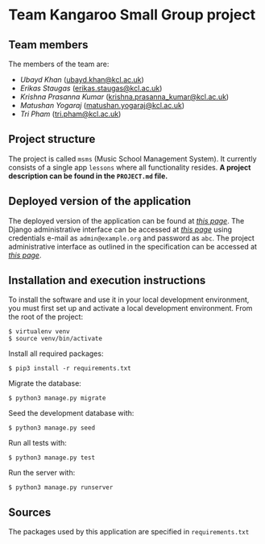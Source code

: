 # Team Kangaroo Small Group project

## Team members
The members of the team are:
- *Ubayd Khan* ([ubayd.khan@kcl.ac.uk](ubayd.khan@kcl.ac.uk))
- *Erikas Staugas* ([erikas.staugas@kcl.ac.uk](erikas.staugas@kcl.ac.uk))
- *Krishna Prasanna Kumar* ([krishna.prasanna_kumar@kcl.ac.uk](krishna.prasanna_kumar@kcl.ac.uk)) 
- *Matushan Yogaraj* ([matushan.yogaraj@kcl.ac.uk](matushan.yogaraj@kcl.ac.uk))
- *Tri Pham* ([tri.pham@kcl.ac.uk](tri.pham@kcl.ac.uk))

## Project structure
The project is called `msms` (Music School Management System).  It currently consists of a single app `lessons` where all functionality resides.
**A project description can be found in the `PROJECT.md` file.**

## Deployed version of the application
The deployed version of the application can be found at *[this page](https://krishnapk7.pythonanywhere.com)*.
The Django administrative interface can be accessed at *[this page](https://krishnapk7.pythonanywhere.com)* using credentials e-mail as `admin@example.org` and password as `abc`. 
The project administrative interface as outlined in the specification can be accessed at *[this page](https://krishnapk7.pythonanywhere.com)*. 

## Installation and execution instructions
To install the software and use it in your local development environment, you must first set up and activate a local development environment.  From the root of the project:

```
$ virtualenv venv
$ source venv/bin/activate
```

Install all required packages:

```
$ pip3 install -r requirements.txt
```

Migrate the database:

```
$ python3 manage.py migrate
```

Seed the development database with:

```
$ python3 manage.py seed
```

Run all tests with:
```
$ python3 manage.py test
```

Run the server with:

```
$ python3 manage.py runserver
```

## Sources
The packages used by this application are specified in `requirements.txt`

